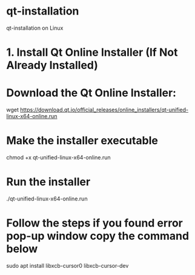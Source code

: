 # qt-installation
qt-installation on Linux
# 1. Install Qt Online Installer (If Not Already Installed)
# Download the Qt Online Installer:
wget https://download.qt.io/official_releases/online_installers/qt-unified-linux-x64-online.run
# Make the installer executable
chmod +x qt-unified-linux-x64-online.run
# Run the installer
./qt-unified-linux-x64-online.run
# Follow the steps if you found error pop-up window copy the command below
sudo apt install libxcb-cursor0 libxcb-cursor-dev
